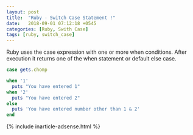 ```yaml
---
layout: post
title:  "Ruby - Switch Case Statement !"
date:   2018-09-01 07:12:18 +0545
categories: [Ruby, Swith Case]
tags: [ruby, switch_case]
---
```


Ruby uses the case expression with one or more when conditions. After execution it returns one of the when statement or default else case.

```Ruby
case gets.chomp

when '1'
  puts "You have entered 1"
when '2'
  puts "You have entered 2"
else
  puts 'You have entered number other than 1 & 2'
end
```

{% include inarticle-adsense.html %}
